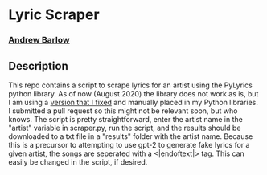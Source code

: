 # Lyric Scraper
### [Andrew Barlow](https://github.com/dandrewbarlow)

## Description 
This repo contains a script to scrape lyrics for an artist using the PyLyrics python library. As of now (August 2020) the library does not work as is, but I am using a [version that I fixed](https://github.com/dandrewbarlow/PyLyrics) and manually placed in my Python libraries. I submitted a pull request so this might not be relevant soon, but who knows. The script is pretty straightforward, enter the artist name in the "artist" variable in scraper.py, run the script, and the results should be downloaded to a txt file in a "results" folder with the artist name. Because this is a precursor to attempting to use gpt-2 to generate fake lyrics for a given artist, the songs are seperated with a <|endoftext|> tag. This can easily be changed in the script, if desired.
